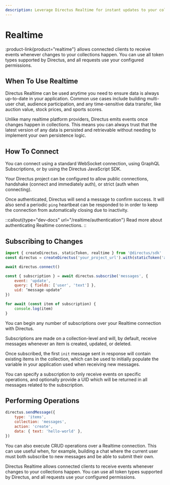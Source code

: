 ```yaml
---
description: Leverage Directus Realtime for instant updates to your collections, providing a real-time data management solution for your applications.
---
```


# Realtime

:product-link{product="realtime"} allows connected clients to receive events whenever changes to your collections happen. You can use all token types supported by Directus, and all requests use your configured permissions.

## When To Use Realtime

Directus Realtime can be used anytime you need to ensure data is always up-to-date in your application. Common use cases include building multi-user chat, audience participation, and any time-sensitive data transfer, like auction value, stock prices, and sports scores.

Unlike many realtime platform providers, Directus emits events once changes happen in collections. This means you can always trust that the latest version of any data is persisted and retrievable without needing to implement your own persistence logic.

## How To Connect

You can connect using a standard WebSocket connection, using GraphQL Subscriptions, or by using the Directus JavaScript SDK.

Your Directus project can be configured to allow public connections, handshake (connect and immediately auth), or strict (auth when connecting).

Once authenticated, Directus will send a message to confirm success. It will also send a periodic `ping` heartbeat can be responded to in order to keep the connection from automatically closing due to inactivity.

::callout{type="dev-docs" url="/realtime/authentication"}
Read more about authenticating Realtime connections.
::

## Subscribing to Changes

```js
import { createDirectus, staticToken, realtime } from '@directus/sdk'
const directus = createDirectus('your_project_url').with(staticToken('access_token')).with(realtime())

await directus.connect()

const { subscription } = await directus.subscribe('messages', {
	event: 'update',
	query: { fields: ['user', 'text'] },
	uid: ‘message-update’
})

for await (const item of subscription) {
	console.log(item)
}
```

You can begin any number of subscriptions over your Realtime connection with Directus.

Subscriptions are made on a collection-level and will, by default, receive messages whenever an item is created, updated, or deleted.

Once subscribed, the first `init` message sent in response will contain existing items in the collection, which can be used to initially populate the variable in your application used when receiving new messages.

You can specify a subscription to only receive events on specific operations, and optionally provide a UID which will be returned in all messages related to the subscription.

## Performing Operations

```js
directus.sendMessage({
	type: 'items',
	collection: 'messages',
	action: 'create',
	data: { text: 'hello-world' },
})
```

You can also execute CRUD operations over a Realtime connection. This can use useful when, for example, building a chat where the current user must both subscribe to new messages and be able to submit their own.

Directus Realtime allows connected clients to receive events whenever changes to your collections happen. You can use all token types supported by Directus, and all requests use your configured permissions.
